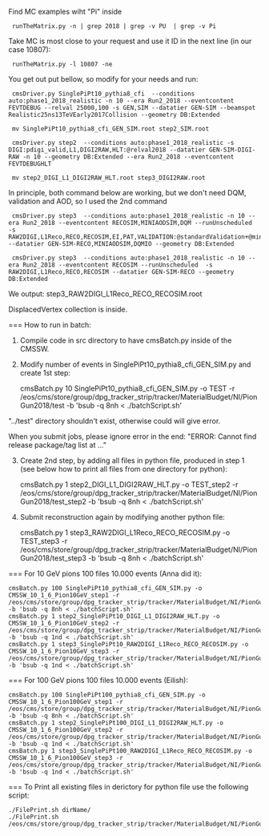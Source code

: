 Find MC examples wiht "Pi" inside

     runTheMatrix.py -n | grep 2018 | grep -v PU  | grep -v Pi

Take MC is most close to your request and use it ID in the next line (in our case 10807):

 
     runTheMatrix.py -l 10807 -ne


You get out put bellow, so modify for your needs and run:

     cmsDriver.py SinglePiPt10_pythia8_cfi  --conditions auto:phase1_2018_realistic -n 10 --era Run2_2018 --eventcontent FEVTDEBUG --relval 25000,100 -s GEN,SIM --datatier GEN-SIM --beamspot Realistic25ns13TeVEarly2017Collision --geometry DB:Extended 

     mv SinglePiPt10_pythia8_cfi_GEN_SIM.root step2_SIM.root

     cmsDriver.py step2  --conditions auto:phase1_2018_realistic -s DIGI:pdigi_valid,L1,DIGI2RAW,HLT:@relval2018 --datatier GEN-SIM-DIGI-RAW -n 10 --geometry DB:Extended --era Run2_2018 --eventcontent FEVTDEBUGHLT

     mv step2_DIGI_L1_DIGI2RAW_HLT.root step3_DIGI2RAW.root

In principle, both command below are working, but we don't need DQM, validation and AOD, so I used the 2nd command

     cmsDriver.py step3  --conditions auto:phase1_2018_realistic -n 10 --era Run2_2018 --eventcontent RECOSIM,MINIAODSIM,DQM --runUnscheduled  -s RAW2DIGI,L1Reco,RECO,RECOSIM,EI,PAT,VALIDATION:@standardValidation+@miniAODValidation,DQM:@standardDQM+@ExtraHLT+@miniAODDQM --datatier GEN-SIM-RECO,MINIAODSIM,DQMIO --geometry DB:Extended

     cmsDriver.py step3  --conditions auto:phase1_2018_realistic -n 10 --era Run2_2018 --eventcontent RECOSIM --runUnscheduled  -s RAW2DIGI,L1Reco,RECO,RECOSIM --datatier GEN-SIM-RECO --geometry DB:Extended

We output: 
    step3_RAW2DIGI_L1Reco_RECO_RECOSIM.root 

DisplacedVertex collection is inside.

===
How to run in batch:

1. Compile code in src directory to have cmsBatch.py inside of the CMSSW. 

2.  Modify number of events in SinglePiPt10_pythia8_cfi_GEN_SIM.py and create 1st step:

    cmsBatch.py 10 SinglePiPt10_pythia8_cfi_GEN_SIM.py -o TEST -r /eos/cms/store/group/dpg_tracker_strip/tracker/MaterialBudget/NI/PionGun2018/test -b 'bsub -q 8nh < ./batchScript.sh'

"../test" directory shouldn't exist, otherwise could will give error.

When you submit jobs, please ignore error in the end: "ERROR: Cannot find release package/tag list at ..."

3. Create 2nd step, by adding all files in python file, produced in step 1 (see below how to print all files from one directory for python): 

    cmsBatch.py 1 step2_DIGI_L1_DIGI2RAW_HLT.py -o TEST_step2 -r /eos/cms/store/group/dpg_tracker_strip/tracker/MaterialBudget/NI/PionGun2018/test_step2 -b 'bsub -q 8nh < ./batchScript.sh'

4. Submit reconstruction again by modifying another python file:

    cmsBatch.py 1 step3_RAW2DIGI_L1Reco_RECO_RECOSIM.py -o TEST_step3 -r /eos/cms/store/group/dpg_tracker_strip/tracker/MaterialBudget/NI/PionGun2018/test_step3 -b 'bsub -q 8nh < ./batchScript.sh'

===
For 10 GeV pions 100 files 10.000 events (Anna did it):

    cmsBatch.py 100 SinglePiPt10_pythia8_cfi_GEN_SIM.py -o CMSSW_10_1_6_Pion10GeV_step1 -r /eos/cms/store/group/dpg_tracker_strip/tracker/MaterialBudget/NI/PionGun2018/CMSSW_10_1_6_Pion10GeV_step1 -b 'bsub -q 8nh < ./batchScript.sh'
    cmsBatch.py 1 step2_SinglePiPt10_DIGI_L1_DIGI2RAW_HLT.py -o CMSSW_10_1_6_Pion10GeV_step2 -r /eos/cms/store/group/dpg_tracker_strip/tracker/MaterialBudget/NI/PionGun2018/CMSSW_10_1_6_Pion10GeV_step2 -b 'bsub -q 1nd < ./batchScript.sh'
    cmsBatch.py 1 step3_SinglePiPt10_RAW2DIGI_L1Reco_RECO_RECOSIM.py -o CMSSW_10_1_6_Pion10GeV_step3 -r /eos/cms/store/group/dpg_tracker_strip/tracker/MaterialBudget/NI/PionGun2018/CMSSW_10_1_6_Pion10GeV_RECO -b 'bsub -q 1nd < ./batchScript.sh'

===
For 100 GeV pions 100 files 10.000 events (Eilish):

    cmsBatch.py 100 SinglePiPt100_pythia8_cfi_GEN_SIM.py -o CMSSW_10_1_6_Pion100GeV_step1 -r /eos/cms/store/group/dpg_tracker_strip/tracker/MaterialBudget/NI/PionGun2018/CMSSW_10_1_6_Pion100GeV_step1 -b 'bsub -q 8nh < ./batchScript.sh'
    cmsBatch.py 1 step2_SinglePiPt100_DIGI_L1_DIGI2RAW_HLT.py -o CMSSW_10_1_6_Pion100GeV_step2 -r /eos/cms/store/group/dpg_tracker_strip/tracker/MaterialBudget/NI/PionGun2018/CMSSW_10_1_6_Pion100GeV_step2 -b 'bsub -q 1nd < ./batchScript.sh'
    cmsBatch.py 1 step3_SinglePiPt100_RAW2DIGI_L1Reco_RECO_RECOSIM.py -o CMSSW_10_1_6_Pion100GeV_step3 -r /eos/cms/store/group/dpg_tracker_strip/tracker/MaterialBudget/NI/PionGun2018/CMSSW_10_1_6_Pion100GeV_RECO -b 'bsub -q 1nd < ./batchScript.sh'

===
To Print all existing files in derictory for python file use the following script:

    ./FilePrint.sh dirName/
    ./FilePrint.sh /eos/cms/store/group/dpg_tracker_strip/tracker/MaterialBudget/NI/PionGun2018/CMSSW_10_1_6_Pion10GeV_step1/    
